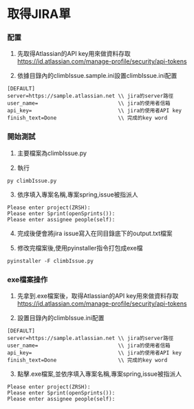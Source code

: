 # 取得JIRA單

### 配置
1. 先取得Atlassian的API key用來做資料存取
  https://id.atlassian.com/manage-profile/security/api-tokens

2. 依據目錄內的climbIssue.sample.ini設置climbIssue.ini配置

```
[DEFAULT]
server=https://sample.atlassian.net \\ jira的server路徑
user_name=                          \\ jira的使用者信箱
api_key=                            \\ jira的使用者API key
finish_text=Done                    \\ 完成的key word
```

### 開始測試
1. 主要檔案為climbIssue.py

2. 執行
```
py climbIssue.py
```

3. 依序填入專案名稱,專案spring,issue被指派人

```
Please enter project(ZRSH):
Please enter Sprint(openSprints()):
Please enter assignee people(self):
```

4. 完成後便會將jira issue寫入在同目錄底下的output.txt檔案

5. 修改完檔案後,使用pyinstaller指令打包成exe檔
```
pyinstaller -F climbIssue.py
```

### exe檔案操作
1. 先拿到.exe檔案後，取得Atlassian的API key用來做資料存取
  https://id.atlassian.com/manage-profile/security/api-tokens

2. 設置目錄內的climbIssue.ini配置

```
[DEFAULT]
server=https://sample.atlassian.net \\ jira的server路徑
user_name=                          \\ jira的使用者信箱
api_key=                            \\ jira的使用者API key
finish_text=Done                    \\ 完成的key word
```

3. 點擊.exe檔案,並依序填入專案名稱,專案spring,issue被指派人

```
Please enter project(ZRSH):
Please enter Sprint(openSprints()):
Please enter assignee people(self):
```
